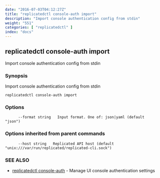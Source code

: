 ```yaml
---
date: "2016-07-03T04:12:27Z"
title: "replicatedctl console-auth import"
description: "Import console authentication config from stdin"
weight: "551"
categories: [ "replicatedctl" ]
index: "docs"
---
```


## replicatedctl console-auth import

Import console authentication config from stdin

### Synopsis


Import console authentication config from stdin

```
replicatedctl console-auth import
```

### Options

```
      --format string   Input format. One of: json|yaml (default "json")
```

### Options inherited from parent commands

```
      --host string   Replicated API host (default "unix:///var/run/replicated/replicated-cli.sock")
```

### SEE ALSO
* [replicatedctl console-auth](/docs/reference/replicatedctl/replicatedctl_console-auth/)	 - Manage UI console authentication settings

